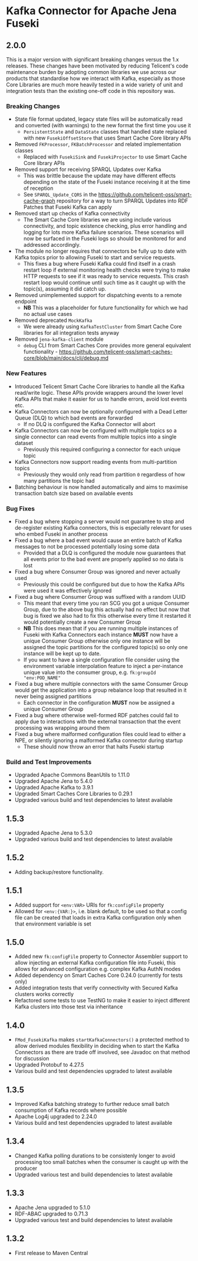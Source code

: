 # Kafka Connector for Apache Jena Fuseki

## 2.0.0

This is a major version with significant breaking changes versus the 1.x releases.  These changes have been motivated by
reducing Telicent's code maintenance burden by adopting common libraries we use across our products that standardise how
we interact with Kafka, especially as those Core Libraries are much more heavily tested in a wide variety of unit and
integration tests than the existing one-off code in this repository was.

### Breaking Changes

- State file format updated, legacy state files will be automatically read and converted (with warnings) to the new
  format the first time you use it
    - `PersistentState` and `DataState` classes that handled state replaced with new `FusekiOffsetStore` that uses Smart
      Cache Core library APIs
- Removed `FKProcessor`, `FKBatchProcessor` and related implementation classes
    - Replaced with `FusekiSink` and `FusekiProjector` to use Smart Cache Core library APIs
- Removed support for receiving SPARQL Updates over Kafka
    - This was brittle because the update may have different effects depending on the state of the Fuseki instance
      receiving it at the time of reception
    - See `SPARQL_Update_CQRS` in the https://github.com/telicent-oss/smart-cache-graph repository for a way to turn
      SPARQL Updates into RDF Patches that Fuseki Kafka can apply
- Removed start up checks of Kafka connectivity
    - The Smart Cache Core libraries we are using include various connectivity, and topic existence checking, plus error
      handling and logging for lots more Kafka failure scenarios.  These scenarios will now be surfaced in the Fuseki
      logs so should be monitored for and addressed accordingly.
- The module no longer requires that connectors be fully up to date with Kafka topics prior to allowing Fuseki to start
  and service requests.
    - This fixes a bug where Fuseki Kafka could find itself in a crash restart loop if external monitoring health checks
      were trying to make HTTP requests to see if it was ready to service requests.  This crash restart loop would
      continue until such time as it caught up with the topic(s), assuming it did catch up.
- Removed unimplemented support for dispatching events to a remote endpoint
    - **NB** This was a placeholder for future functionality for which we had no actual use cases
- Removed deprecated `MockKafka`
    - We were already using `KafkaTestCluster` from Smart Cache Core libraries for all integration tests anyway
- Removed `jena-kafka-client` module
    - `debug` CLI from Smart Caches Core provides more general equivalent functionality -
      https://github.com/telicent-oss/smart-caches-core/blob/main/docs/cli/debug.md

### New Features

- Introduced Telicent Smart Cache Core libraries to handle all the Kafka read/write logic.  These APIs provide wrappers
  around the lower level Kafka APIs that make it easier for us to handle errors, avoid lost events etc.
- Kafka Connectors can now be optionally configured with a Dead Letter Queue (DLQ) to which bad events are forwarded
    - If no DLQ is configured the Kafka Connector will abort
- Kafka Connectors can now be configured with multiple topics so a single connector can read events from multiple topics
  into a single dataset
    - Previously this required configuring a connector for each unique topic
- Kafka Connectors now support reading events from multi-partition topics
    - Previously they would only read from partition `0` regardless of how many partitions the topic had
- Batching behaviour is now handled automatically and aims to maximise transaction batch size based on available events

### Bug Fixes

- Fixed a bug where stopping a server would not guarantee to stop and de-register existing Kafka connectors, this is
  especially relevant for uses who embed Fuseki in another process
- Fixed a bug where a bad event would cause an entire batch of Kafka messages to not be processed potentially losing
  some data
    - Provided that a DLQ is configured the module now guarantees that all events prior to the bad event are properly
      applied so no data is lost
- Fixed a bug where Consumer Group was ignored and never actually used
    - Previously this could be configured but due to how the Kafka APIs were used it was effectively ignored
- Fixed a bug where Consumer Group was suffixed with a random UUID
    - This meant that every time you ran SCG you got a unique Consumer Group, due to the above bug this actually had no
      effect but now that bug is fixed we also had to fix this otherwise every time it restarted it would potentially
      create a new Consumer Group
    - **NB** This does mean that if you are running multiple instances of Fuseki with Kafka Connectors each instance
      **MUST** now have a unique Consumer Group otherwise only one instance will be assigned the topic partitions for
      the configured topic(s) so only one instance will be kept up to date.
    - If you want to have a single configuration file consider using the environment variable interpolation feature to
      inject a per-instance unique value into the consumer group, e.g. `fk:groupId "env:POD_NAME"`
- Fixed a bug where multiple connectors with the same Consumer Group would get the application into a group rebalance
  loop that resulted in it never being assigned partitions
    - Each connector in the configuration **MUST** now be assigned a unique Consumer Group
- Fixed a bug where otherwise well-formed RDF patches could fail to apply due to interactions with the external
  transaction that the event processing was wrapping around them
- Fixed a bug where malformed configuration files could lead to either a NPE, or silently ignoring a malformed Kafka
  connector during startup
    - These should now throw an error that halts Fuseki startup

### Build and Test Improvements

- Upgraded Apache Commons BeanUtils to 1.11.0
- Upgraded Apache Jena to 5.4.0
- Upgraded Apache Kafka to 3.9.1
- Upgraded Smart Caches Core Libraries to 0.29.1
- Upgraded various build and test dependencies to latest available

## 1.5.3

- Upgraded Apache Jena to 5.3.0
- Upgraded various build and test dependencies to latest available

## 1.5.2

- Adding backup/restore functionality.

## 1.5.1

- Added support for `<env:VAR>` URIs for `fk:configFile` property
- Allowed for `<env:{VAR:}>`, i.e. blank default, to be used so that a config file can be created that loads in extra
  Kafka configuration only when that environment variable is set

## 1.5.0

- Added new `fk:configFile` property to Connector Assembler support to allow injecting an external Kafka configuration 
  file into Fuseki, this allows for advanced configuration e.g. complex Kafka AuthN modes
- Added dependency on Smart Caches Core 0.24.0 (currently for tests only)
- Added integration tests that verify connectivity with Secured Kafka clusters works correctly
- Refactored some tests to use TestNG to make it easier to inject different Kafka clusters into those test via 
  inheritance

## 1.4.0

- `FMod_FusekiKafka` makes `startKafkaConnectors()` a protected method to allow derived modules flexibility in deciding
  when to start the Kafka Connectors as there are trade off involved, see Javadoc on that method for discussion
- Upgraded Protobuf to 4.27.5
- Various build and test dependencies upgraded to latest available

## 1.3.5

- Improved Kafka batching strategy to further reduce small batch consumption of Kafka records where possible
- Apache Log4j upgraded to 2.24.0
- Various build and test dependencies upgraded to latest available

## 1.3.4

- Changed Kafka polling durations to be consistenly longer to avoid processing too small batches when the consumer is
  caught up with the producer
- Upgraded various test and build dependencies to latest available

## 1.3.3

- Apache Jena upgraded to 5.1.0
- RDF-ABAC upgraded to 0.71.3
- Upgraded various test and build dependencies to latest available

## 1.3.2

- First release to Maven Central
